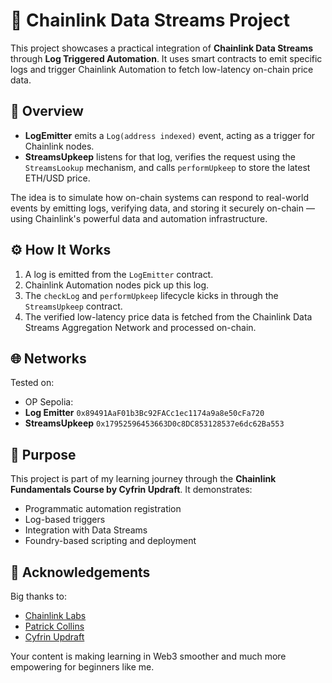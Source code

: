 # 🔗 Chainlink Data Streams Project

This project showcases a practical integration of **Chainlink Data Streams** through **Log Triggered Automation**. It uses smart contracts to emit specific logs and trigger Chainlink Automation to fetch low-latency on-chain price data.

## 📘 Overview

- **LogEmitter** emits a `Log(address indexed)` event, acting as a trigger for Chainlink nodes.
- **StreamsUpkeep** listens for that log, verifies the request using the `StreamsLookup` mechanism, and calls `performUpkeep` to store the latest ETH/USD price.

The idea is to simulate how on-chain systems can respond to real-world events by emitting logs, verifying data, and storing it securely on-chain — using Chainlink's powerful data and automation infrastructure.

## ⚙️ How It Works

1. A log is emitted from the `LogEmitter` contract.
2. Chainlink Automation nodes pick up this log.
3. The `checkLog` and `performUpkeep` lifecycle kicks in through the `StreamsUpkeep` contract.
4. The verified low-latency price data is fetched from the Chainlink Data Streams Aggregation Network and processed on-chain.

## 🌐 Networks

Tested on:
- OP Sepolia:
- **Log Emitter** `0x89491AaF01b3Bc92FACc1ec1174a9a8e50cFa720`
- **StreamsUpkeep** `0x17952596453663D0c8DC853128537e6dc62Ba553`

## 🚀 Purpose

This project is part of my learning journey through the **Chainlink Fundamentals Course by Cyfrin Updraft**. It demonstrates:
- Programmatic automation registration
- Log-based triggers
- Integration with Data Streams
- Foundry-based scripting and deployment

## 🙏 Acknowledgements

Big thanks to:
- [Chainlink Labs](https://chain.link/)
- [Patrick Collins](https://twitter.com/PatrickAlphaC)
- [Cyfrin Updraft](https://updraft.cyfrin.io)

Your content is making learning in Web3 smoother and much more empowering for beginners like me.

